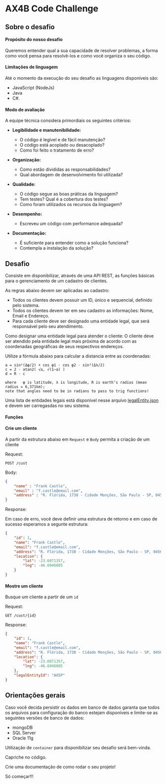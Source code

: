 # AX4B Code Challenge

## Sobre o desafio

#### Propósito do nosso desafio
Queremos entender qual a sua capacidade de resolver problemas, a forma como você pensa para resolvê-los e como você organiza o seu código.

#### Limitações de linguagem
Até o momento da execução do seu desafio as linguagens disponíveis são: 
* JavaScript (NodeJs)
* Java
* C#.


#### Modo de avaliação
A equipe técnica considera primordiais os seguintes critérios:

* **Legibilidade e manutenibilidade:**
    * O código é legível e de fácil manutenção?
    * O código está acoplado ou desacoplado?
    * Como foi feito o tratamento de erro?

* **Organização:**
    * Como estão divididas as responsabilidades?
    * Qual abordagem de desenvolvimento foi utilizada?
* **Qualidade:**
    * O código segue as boas práticas da linguagem?
    * Tem testes? Qual é a cobertura dos testes?
    * Como foram utilizados os recursos da linguagem?
* **Desempenho:**
    * Escreveu um código com performance adequada? 
* **Documentação:**
    * É suficiente para entender como a solução funciona? 
    * Contempla a instalação da solução?

## Desafio

Consiste em disponibilizar, através de uma API REST, as funções básicas para o gerenciamento de um cadastro de clientes.

As regras abaixo devem ser aplicadas ao cadastro:

* Todos os clientes devem possuir um ID, único e sequencial, definido pelo sistema.
* Todos os clientes devem ter em seu cadastro as informações: Nome, Email e Endereço.
* Para cada cliente deve ser designado uma entidade legal, que será responsável pelo seu atendimento.

Como designar uma entidade legal para atender o cliente: O cliente deve ser atendido pela entidade legal mais próxima de acordo com as coordenadas geográficas de seus respectivos endereços.

Utilize a fórmula abaixo para calcular a distancia entre as coordenadas:

```
a = sin²(Δφ/2) + cos φ1 ⋅ cos φ2 ⋅ sin²(Δλ/2)
c = 2 ⋅ atan2( √a, √(1−a) )
d = R ⋅ c

where	φ is latitude, λ is longitude, R is earth’s radius (mean radius = 6,371km);
note that angles need to be in radians to pass to trig functions!
```

Uma lista de entidades legais está disponível nesse arquivo [legalEntity.json](seed/legalEntity.json) e devem ser carregasdas no seu sistema.

#### Funções

#### Crie um cliente
A partir da estrutura abaixo em `Request` e `Body` permita a criação de um cliente

Request:
```
POST /cust
```

Body:
```json
{
    "name" : "Frank Castle",
    "email" : "f.castle@email.com",
    "address" : "R. Flórida, 1738 - Cidade Monções, São Paulo - SP, 04565-001"
}
```

Response: 

Em caso de erro, você deve definir uma estrutura de retorno e em caso de sucesso esperamos a segunte estrutura:
```json
{
    "id": 1,
    "name": "Frank Castle",
    "email": "f.castle@email.com",
    "address": "R. Flórida, 1738 - Cidade Monções, São Paulo - SP, 04565-001",
    "location": {
        "lat": -23.6071357,
        "lng": -46.6946085
    }
}
```
#### Mostre um cliente
Busque um cliente a partir de um `id`

Request:
```
GET /cust/{id}
```

Response: 
```json
{
    "id": 1,
    "name": "Frank Castle",
    "email": "f.castle@email.com",
    "address": "R. Flórida, 1738 - Cidade Monções, São Paulo - SP, 04565-001",
    "location": {
        "lat": -23.6071357,
        "lng": -46.6946085
    },
    "legalEntityId": "AXSP"
}
```

## Orientações gerais

Caso você decida persistir os dados em banco de dados garanta que todos os arquivos para configuração do banco estejam disponíveis e limite-se as seguintes versões de banco de dados:
* mongoDB
* SQL Server
* Oracle 11g

Utilização de `container` para disponibilizar seu desafio será bem-vinda.

Capriche no código.

Crie uma documentação de como rodar o seu projeto!

Só começar!!!